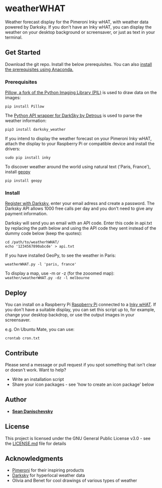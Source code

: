 # weatherWHAT

Weather forecast display for the Pimeroni Inky wHAT, with weather data powered by Darksky. If you don't have an Inky wHAT, you can display the weather on your desktop background or screensaver, or just as text in your terminal.

## Get Started

Download the git repo. Install the below prerequisites. You can also [install the prerequisites using Anaconda.](anacondaInstall.md)

### Prerequisites

[Pillow, a fork of the Python Imaging Library (PIL)](https://pillow.readthedocs.io/en/stable/) is used to draw data on the images:
```
pip install Pillow
```

The [Python API wrapper for DarkSky by Detrous](https://github.com/Detrous/darksky) is used to parse the weather information:
```
pip3 install darksky_weather
```
If you intend to display the weather forecast on your Pimeroni Inky wHAT, attach the display to your Raspberry Pi or compatible device and install the drivers: 
```
sudo pip install inky
```
To discover weather around the world using natural text ('Paris, France'), install [geopy](https://geopy.readthedocs.io/en/stable/)
```
pip install geopy
```
### Install

[Register with Darksky](https://darksky.net/dev/register), enter your email adress and create a password. The Darksky API allows 1000 free calls per day and you don't need to give any payment information. 

Darksky will send you an email with an API code. Enter this code in api.txt by replacing the path below and using the API code they sent instead of the dummy code below (keep the quotes):
```
cd /path/to/weatherhWHAT/
echo '1234567890abcde' > api.txt
```

If you have installed GeoPy, to see the weather in Paris:
```
weatherWHAT.py -l 'paris, france' 
```
To display a map, use -m or -z (for the zooomed map):
```weather/weatherWHAT.py -dz -l melbourne```

## Deploy

You can install on a Raspberry Pi [Raspberry  Pi](https://www.raspberrypi.org/) connected to a [Inky wHAT](https://shop.pimoroni.com/products/inky-what). 
If you don't have a suitable display, you can set this script up to, for example, change your desktop backdrop, or use the output images in your screensaver. 

e.g. On Ubuntu Mate, you can use:
```
crontab cron.txt
```
## Contribute

Please send a message or pull request if you spot something that isn't clear or doesn't work. Want to help? 
* Write an installation script
* Share your icon packages - see 'how to create an icon package' below


## Author

* **[Sean Danischevsky](https://danischevsky.com)**


## License

This project is licensed under the GNU General Public License v3.0 - see the [LICENSE.md](LICENSE.md) file for details

## Acknowledgments

* [Pimeroni](https://shop.pimoroni.com/) for their inspiring products
* [Darksky](https://darksky.net) for hyperlocal weather data
* Olivia and Benet for cool drawings of various types of weather
